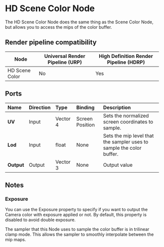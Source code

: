# HD Scene Color Node

The HD Scene Color Node does the same thing as the Scene Color Node, but allows you to access the mips of the color buffer.

## Render pipeline compatibility

| **Node**       | **Universal Render Pipeline (URP)** | **High Definition Render Pipeline (HDRP)** |
| -------------- | ----------------------------------- | ------------------------------------------ |
| HD Scene Color | No                                  | Yes                                        |

## Ports

| Name        | Direction           | Type  | Binding | Description |
|:------------ |:-------------|:-----|:---|:---|
| **UV** | Input | Vector 4 | Screen Position | Sets the normalized screen coordinates to sample. |
| **Lod** | Input | float | None | Sets the mip level that the sampler uses to sample the color buffer. |
| **Output** | Output      |    Vector 3 | None | Output value |

## Notes
### Exposure

You can use the Exposure property to specify if you want to output the Camera color with exposure applied or not. By default, this property is disabled to avoid double exposure.

The sampler that this Node uses to sample the color buffer is in trilinear clamp mode. This allows the sampler to smoothly interpolate between the mip maps.


